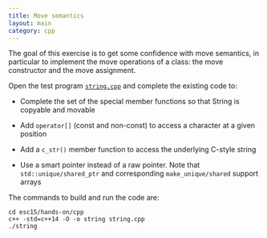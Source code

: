 ```yaml
---
title: Move semantics
layout: main
category: cpp
---
```


The goal of this exercise is to get some confidence with move
semantics, in particular to implement the move operations of a class:
the move constructor and the move assignment.

Open the test program
[`string.cpp`](https://github.com/infn-esc/esc15/hands-on/cpp/string.cpp)
and complete the existing code to:

* Complete the set of the special member functions so that String is
  copyable and movable
  
* Add `operator[]` (const and non-const) to access a character at a
  given position

* Add a `c_str()` member function to access the underlying C-style
  string

* Use a smart pointer instead of a raw pointer. Note that
  `std::unique/shared_ptr` and corresponding `make_unique/shared`
  support arrays

The commands to build and run the code are:

    cd esc15/hands-on/cpp
    c++ -std=c++14 -O -o string string.cpp
    ./string
